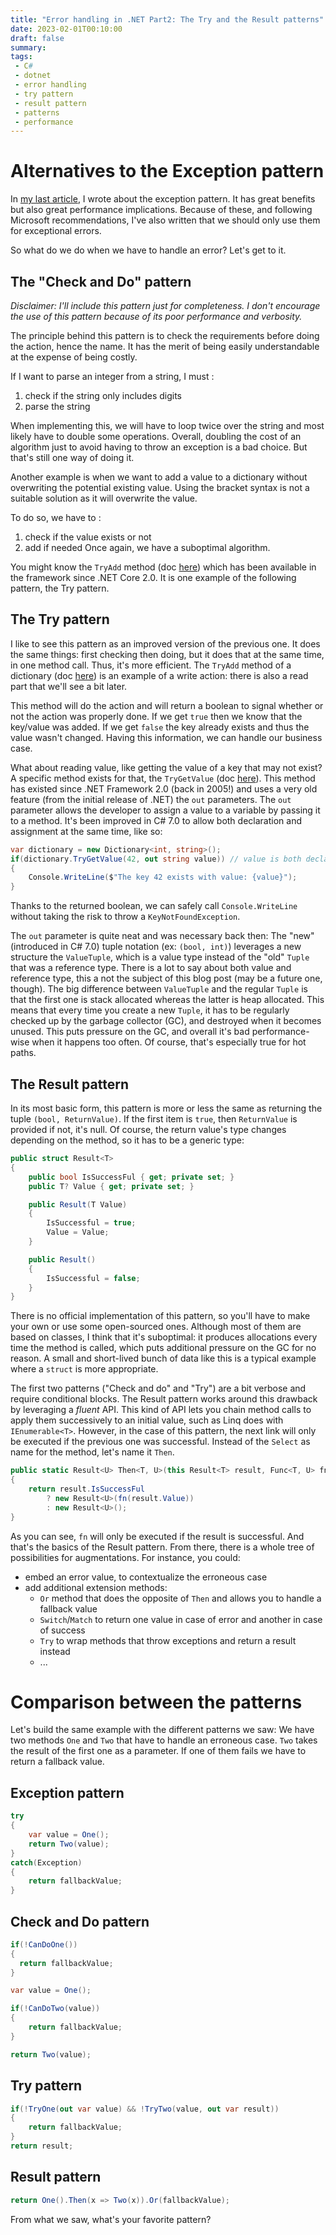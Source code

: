 ```yaml
---
title: "Error handling in .NET Part2: The Try and the Result patterns"
date: 2023-02-01T00:10:00
draft: false
summary: 
tags: 
 - C#
 - dotnet
 - error handling
 - try pattern
 - result pattern
 - patterns
 - performance
---
```


# Alternatives to the Exception pattern

In [my last article](../2-error-handling-part-1-exception-pattern), I wrote about the exception pattern. It has great benefits but also great performance implications. Because of these, and following Microsoft recommendations, I've also written that we should only use them for exceptional errors. 

So what do we do when we have to handle an error? Let's get to it.

## The "Check and Do" pattern

_Disclaimer: I'll include this pattern just for completeness. I don't encourage the use of this pattern because of its poor performance and verbosity._

The principle behind this pattern is to check the requirements before doing the action, hence the name.
It has the merit of being easily understandable at the expense of being costly. 

If I want to parse an integer from a string, I must :
  1. check if the string only includes digits
  2. parse the string

When implementing this, we will have to loop twice over the string and most likely have to double some operations. Overall, doubling the cost of an algorithm just to avoid having to throw an exception is a bad choice. But that's still one way of doing it.

Another example is when we want to add a value to a dictionary without overwriting the potential existing value. Using the bracket syntax is not a suitable solution as it will overwrite the value. 

To do so, we have to :
 1. check if the value exists or not
 2. add if needed
Once again, we have a suboptimal algorithm.

You might know the `TryAdd` method (doc [here](https://learn.microsoft.com/fr-fr/dotnet/api/system.collections.generic.dictionary-2.tryadd?view=net-8.0)) which has been available in the framework since .NET Core 2.0. It is one example of the following pattern, the Try pattern.

## The Try pattern

I like to see this pattern as an improved version of the previous one. It does the same things: first checking then doing, but it does that at the same time, in one method call. Thus, it's more efficient.
The `TryAdd` method of a dictionary (doc [here](https://learn.microsoft.com/fr-fr/dotnet/api/system.collections.generic.dictionary-2.tryadd?view=net-8.0)) is an example of a write action: there is also a read part that we'll see a bit later.

This method will do the action and will return a boolean to signal whether or not the action was properly done. If we get `true` then we know that the key/value was added. If we get `false` the key already exists and thus the value wasn't changed. Having this information, we can handle our business case. 

What about reading value, like getting the value of a key that may not exist? 
A specific method exists for that, the `TryGetValue` (doc [here](https://learn.microsoft.com/fr-fr/dotnet/api/system.collections.generic.dictionary-2.trygetvalue?view=net-8.0)). This method has existed since .NET Framework 2.0 (back in 2005!) and uses a very old feature (from the initial release of .NET) the `out` parameters. The `out` parameter allows the developer to assign a value to a variable by passing it to a method. It's been improved in C# 7.0 to allow both declaration and assignment at the same time, like so:

```csharp
var dictionary = new Dictionary<int, string>();
if(dictionary.TryGetValue(42, out string value)) // value is both declared and assigned
{
    Console.WriteLine($"The key 42 exists with value: {value}");
}
```
Thanks to the returned boolean, we can safely call `Console.WriteLine` without taking the risk to throw a `KeyNotFoundException`.

The `out` parameter is quite neat and was necessary back then: The "new" (introduced in C# 7.0) tuple notation (ex: `(bool, int)`) leverages a new structure the `ValueTuple`, which is a value type instead of the "old" `Tuple` that was a reference type. There is a lot to say about both value and reference type, this a not the subject of this blog post (may be a future one, though). The big difference between `ValueTuple` and the regular `Tuple` is that the first one is stack allocated whereas the latter is heap allocated. This means that every time you create a new `Tuple`, it has to be regularly checked up by the garbage collector (GC), and destroyed when it becomes unused. This puts pressure on the GC, and overall it's bad performance-wise when it happens too often. Of course, that's especially true for hot paths.

## The Result pattern

In its most basic form, this pattern is more or less the same as returning the tuple `(bool, ReturnValue)`. If the first item is `true`, then `ReturnValue` is provided if not, it's null. Of course, the return value's type changes depending on the method, so it has to be a generic type:

```csharp
public struct Result<T>
{
    public bool IsSuccessFul { get; private set; }
    public T? Value { get; private set; }

    public Result(T Value)
    {
        IsSuccessful = true;
        Value = Value;
    }

    public Result()
    {
        IsSuccessful = false;
    }
}
```
There is no official implementation of this pattern, so you'll have to make your own or use some open-sourced ones. Although most of them are based on classes, I think that it's suboptimal: it produces allocations every time the method is called, which puts additional pressure on the GC for no reason. A small and short-lived bunch of data like this is a typical example where a `struct` is more appropriate. 

The first two patterns ("Check and do" and "Try") are a bit verbose and require conditional blocks. The Result pattern works around this drawback by leveraging a _fluent_ API. This kind of API lets you chain method calls to apply them successively to an initial value, such as Linq does with `IEnumerable<T>`. However, in the case of this pattern, the next link will only be executed if the previous one was successful. Instead of the `Select` as name for the method, let's name it `Then`.
```csharp
public static Result<U> Then<T, U>(this Result<T> result, Func<T, U> fn)
{
    return result.IsSuccessFul 
        ? new Result<U>(fn(result.Value))
        : new Result<U>();
}
```
As you can see, `fn` will only be executed if the result is successful. And that's the basics of the Result pattern. From there, there is a whole tree of possibilities for augmentations. For instance, you could:
- embed an error value, to contextualize the erroneous case
- add additional extension methods:
  - `Or` method that does the opposite of `Then` and allows you to handle a fallback value
  - `Switch`/`Match` to return one value in case of error and another in case of success
  - `Try` to wrap methods that throw exceptions and return a result instead 
  - ...

# Comparison between the patterns

Let's build the same example with the different patterns we saw: We have two methods `One` and `Two` that have to handle an erroneous case. `Two` takes the result of the first one as a parameter. If one of them fails we have to return a fallback value.  

## Exception pattern

```csharp
try
{
    var value = One();
    return Two(value);
}
catch(Exception)
{
    return fallbackValue;
}
```

## Check and Do pattern

```csharp
if(!CanDoOne())
{
  return fallbackValue;
}

var value = One();

if(!CanDoTwo(value))
{
    return fallbackValue;
}

return Two(value);
```

## Try pattern

```csharp
if(!TryOne(out var value) && !TryTwo(value, out var result))
{
    return fallbackValue;
}
return result;
```

## Result pattern

```csharp
return One().Then(x => Two(x)).Or(fallbackValue);
```

From what we saw, what's your favorite pattern?